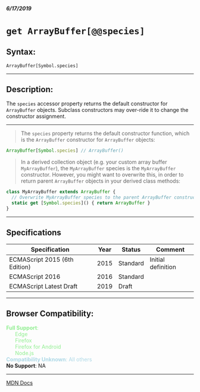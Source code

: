 ##### 6/17/2019
# `get ArrayBuffer[@@species]`

## Syntax:
`ArrayBuffer[Symbol.species]`

---

## Description:
The `species` accessor property returns the default constructor for `ArrayBuffer` objects.  Subclass constructors may over-ride it to change the constructor assignment.

---

  >The `species` property returns the default constructor function, which is the `ArrayBuffer` constructor for `ArrayBuffer` objects:

```js
ArrayBuffer[Symbol.species] // ArrayBuffer()
```

  >In a derived collection object (e.g. your custom array buffer `MyArrayBuffer`), the `MyArrayBuffer` species is the `MyArrayBuffer` constructor.  However, you might want to overwrite this, in order to return parent `ArrayBuffer` objects in your derived class methods:

```js
class MyArrayBuffer extends ArrayBuffer {
  // Overwrite MyArrayBuffer species to the parent ArrayBuffer constructor
  static get [Symbol.species]() { return ArrayBuffer }
}
```

---

## Specifications
| Specification | Year | Status | Comment |
|---|---|---|---|
| ECMAScript 2015 (6th Edition) | 2015 | Standard | Initial definition |
| ECMAScript 2016 | 2016 | Standard |  |
| ECMAScript Latest Draft | 2019 | Draft |  |

---

## Browser Compatibility:
<span style="color: lightgreen">**Full Support**:  
  &nbsp; &nbsp; &nbsp; Edge  
  &nbsp; &nbsp; &nbsp; Firefox  
  &nbsp; &nbsp; &nbsp; Firefox for Android  
  &nbsp; &nbsp; &nbsp; Node.js  
</span>
<span style="color: lightblue">**Compatibility Unknown**: All others</span>  
**No Support**: NA

---

[MDN Docs](https://developer.mozilla.org/en-US/docs/Web/JavaScript/Reference/Global_Objects/ArrayBuffer/@@species)